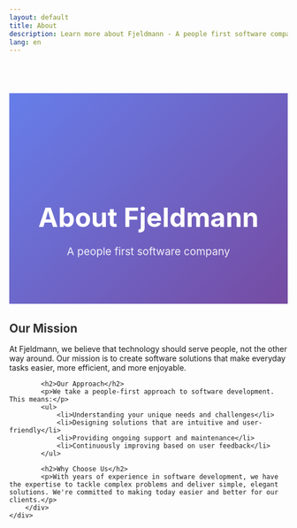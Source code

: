 ```yaml
---
layout: default
title: About
description: Learn more about Fjeldmann - A people first software company
lang: en
---
```


<div class="page-header">
    <div class="container">
        <h1>About Fjeldmann</h1>
        <p>A people first software company</p>
    </div>
</div>

<div class="content-section">
    <div class="container">
        <div class="about-content">
            <h2>Our Mission</h2>
            <p>At Fjeldmann, we believe that technology should serve people, not the other way around. Our mission is to create software solutions that make everyday tasks easier, more efficient, and more enjoyable.</p>
            
            <h2>Our Approach</h2>
            <p>We take a people-first approach to software development. This means:</p>
            <ul>
                <li>Understanding your unique needs and challenges</li>
                <li>Designing solutions that are intuitive and user-friendly</li>
                <li>Providing ongoing support and maintenance</li>
                <li>Continuously improving based on user feedback</li>
            </ul>
            
            <h2>Why Choose Us</h2>
            <p>With years of experience in software development, we have the expertise to tackle complex problems and deliver simple, elegant solutions. We're committed to making today easier and better for our clients.</p>
        </div>
    </div>
</div>

<style>
.page-header {
    background: linear-gradient(135deg, #667eea 0%, #764ba2 100%);
    color: white;
    padding: 8rem 2rem 4rem;
    text-align: center;
    margin-top: 70px;
}

.page-header h1 {
    font-size: 3rem;
    margin-bottom: 1rem;
}

.page-header p {
    font-size: 1.2rem;
    opacity: 0.9;
}

.about-content h2 {
    color: #333;
    margin-top: 2rem;
    margin-bottom: 1rem;
}

.about-content ul {
    margin: 1rem 0;
    padding-left: 2rem;
}

.about-content li {
    margin-bottom: 0.5rem;
    line-height: 1.6;
}
</style>